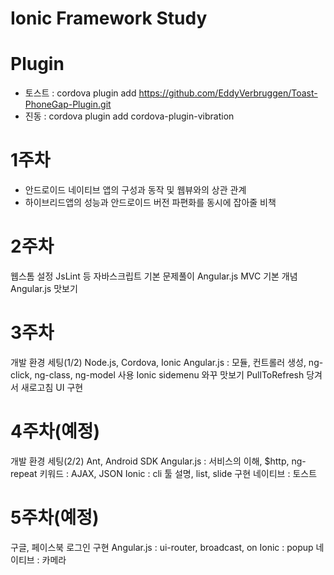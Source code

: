 # Ionic Framework Study

# Plugin
- 토스트 : cordova plugin add https://github.com/EddyVerbruggen/Toast-PhoneGap-Plugin.git
- 진동 : cordova plugin add cordova-plugin-vibration

# 1주차
- 안드로이드 네이티브 앱의 구성과 동작 및 웹뷰와의 상관 관계
- 하이브리드앱의 성능과 안드로이드 버전 파편화를 동시에 잡아줄 비책

# 2주차
웹스톰 설정 JsLint 등
자바스크립트 기본 
문제풀이
Angular.js MVC 기본 개념
Angular.js 맛보기 

# 3주차
개발 환경 세팅(1/2) Node.js, Cordova, Ionic
Angular.js : 모듈, 컨트롤러 생성, ng-click, ng-class, ng-model 사용
Ionic sidemenu 와꾸 맛보기
PullToRefresh 당겨서 새로고침 UI 구현

# 4주차(예정)
개발 환경 세팅(2/2) Ant, Android SDK
Angular.js : 서비스의 이해, $http, ng-repeat
키워드 : AJAX, JSON
Ionic : cli 툴 설명,  list, slide 구현
네이티브 : 토스트

# 5주차(예정)
구글, 페이스북 로그인 구현
Angular.js : ui-router, broadcast, on
Ionic : popup
네이티브 : 카메라
